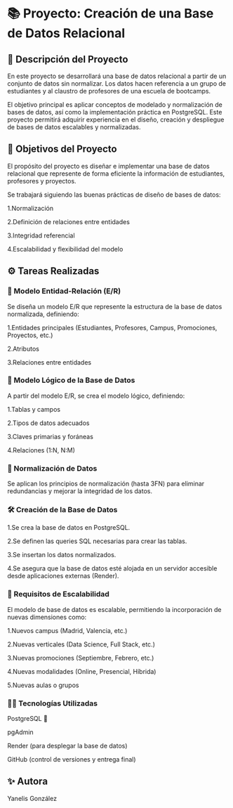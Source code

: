 # 📚 Proyecto: Creación de una Base de Datos Relacional

## 🧩 Descripción del Proyecto

En este proyecto se desarrollará una base de datos relacional a partir de un conjunto de datos sin normalizar.
Los datos hacen referencia a un grupo de estudiantes y al claustro de profesores de una escuela de bootcamps.

El objetivo principal es aplicar conceptos de modelado y normalización de bases de datos, así como la implementación práctica en PostgreSQL.
Este proyecto permitirá adquirir experiencia en el diseño, creación y despliegue de bases de datos escalables y normalizadas.

## 🧠 Objetivos del Proyecto

El propósito del proyecto es diseñar e implementar una base de datos relacional que represente de forma eficiente la información de estudiantes, profesores y proyectos.

Se trabajará siguiendo las buenas prácticas de diseño de bases de datos:

1.Normalización

2.Definición de relaciones entre entidades

3.Integridad referencial

4.Escalabilidad y flexibilidad del modelo

## ⚙️ Tareas Realizadas

### 🧱 Modelo Entidad-Relación (E/R)

Se diseña un modelo E/R que represente la estructura de la base de datos normalizada, definiendo:

1.Entidades principales (Estudiantes, Profesores, Campus, Promociones, Proyectos, etc.)

2.Atributos

3.Relaciones entre entidades

### 🧩 Modelo Lógico de la Base de Datos

A partir del modelo E/R, se crea el modelo lógico, definiendo:

1.Tablas y campos

2.Tipos de datos adecuados

3.Claves primarias y foráneas

4.Relaciones (1:N, N:M)

### 🧹 Normalización de Datos

Se aplican los principios de normalización (hasta 3FN) para eliminar redundancias y mejorar la integridad de los datos.

### 🛠️ Creación de la Base de Datos

1.Se crea la base de datos en PostgreSQL.

2.Se definen las queries SQL necesarias para crear las tablas.

3.Se insertan los datos normalizados.

4.Se asegura que la base de datos esté alojada en un servidor accesible desde aplicaciones externas (Render).

### 🚀 Requisitos de Escalabilidad

El modelo de base de datos es escalable, permitiendo la incorporación de nuevas dimensiones como:

1.Nuevos campus (Madrid, Valencia, etc.)

2.Nuevas verticales (Data Science, Full Stack, etc.)

3.Nuevas promociones (Septiembre, Febrero, etc.)

4.Nuevas modalidades (Online, Presencial, Híbrida)

5.Nuevas aulas o grupos

### 🧑‍💻 Tecnologías Utilizadas

PostgreSQL 🐘

pgAdmin

Render (para desplegar la base de datos)

GitHub (control de versiones y entrega final)

## ✨ Autora
Yanelis González





